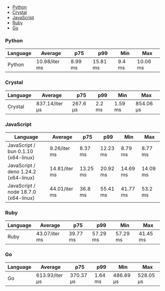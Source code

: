 <script src="https://cdn.jsdelivr.net/npm/apexcharts"></script>
- [Python](#console-python)
- [Crystal](#console-crystal)
- [JavaScript](#console-javascript)
- [Ruby](#console-ruby)
- [Go](#console-go)

### <a name="console-python">Python</a>

| Language | Average       | p75     | p99      | Min    | Max      |
| -------- | ------------- | ------- | -------- | ------ | -------- |
| Python   | 10.98/iter ms | 8.99 ms | 15.81 ms | 9.4 ms | 10.06 ms |


<div id="chart-33"></div>
<script>
new ApexCharts(document.querySelector('#chart-33'), {"chart":{"height":320,"type":"bar","toolbar":{"show":true},"animations":{"enabled":true}},"series":[{"name":"console","data":[{"x":"Python","y":10981442.23}]}],"stroke":{"width":1,"curve":"straight"},"legend":{"show":false},"xaxis":{"type":"category","labels":{"show":true},"tooltip":{"enabled":false}}}).render()
</script>

### <a name="console-crystal">Crystal</a>

| Language | Average        | p75      | p99    | Min     | Max       |
| -------- | -------------- | -------- | ------ | ------- | --------- |
| Crystal  | 837.14/iter µs | 267.6 µs | 2.2 ms | 1.59 ms | 854.06 µs |


<div id="chart-34"></div>
<script>
new ApexCharts(document.querySelector('#chart-34'), {"chart":{"height":320,"type":"bar","toolbar":{"show":true},"animations":{"enabled":true}},"series":[{"name":"console","data":[{"x":"Crystal","y":837143.4400000003}]}],"stroke":{"width":1,"curve":"straight"},"legend":{"show":false},"xaxis":{"type":"category","labels":{"show":true},"tooltip":{"enabled":false}}}).render()
</script>

### <a name="console-javascript">JavaScript</a>

| Language                             | Average       | p75      | p99      | Min      | Max      |
| ------------------------------------ | ------------- | -------- | -------- | -------- | -------- |
| JavaScript / bun 0.1.10 (x64-linux)  | 9.26/iter ms  | 8.37 ms  | 12.23 ms | 8.79 ms  | 8.77 ms  |
| JavaScript / deno 1.24.2 (x64-linux) | 14.81/iter ms | 13.25 ms | 20.92 ms | 14.69 ms | 14.09 ms |
| JavaScript / node 18.7.0 (x64-linux) | 44.01/iter ms | 36.8 ms  | 55.41 ms | 41.77 ms | 53.2 ms  |


<div id="chart-35"></div>
<script>
new ApexCharts(document.querySelector('#chart-35'), {"chart":{"height":320,"type":"bar","toolbar":{"show":true},"animations":{"enabled":true}},"series":[{"name":"console","data":[{"x":"JavaScript / bun 0.1.10 (x64-linux)","y":9258527.600000001},{"x":"JavaScript / node 18.7.0 (x64-linux)","y":44014508.93000002},{"x":"JavaScript / deno 1.24.2 (x64-linux)","y":14808352.839999996}]}],"stroke":{"width":1,"curve":"straight"},"legend":{"show":false},"xaxis":{"type":"category","labels":{"show":true},"tooltip":{"enabled":false}}}).render()
</script>

### <a name="console-ruby">Ruby</a>

| Language | Average       | p75      | p99      | Min      | Max      |
| -------- | ------------- | -------- | -------- | -------- | -------- |
| Ruby     | 43.07/iter ms | 39.77 ms | 57.29 ms | 57.29 ms | 41.45 ms |


<div id="chart-36"></div>
<script>
new ApexCharts(document.querySelector('#chart-36'), {"chart":{"height":320,"type":"bar","toolbar":{"show":true},"animations":{"enabled":true}},"series":[{"name":"console","data":[{"x":"Ruby","y":43066836.49000002}]}],"stroke":{"width":1,"curve":"straight"},"legend":{"show":false},"xaxis":{"type":"category","labels":{"show":true},"tooltip":{"enabled":false}}}).render()
</script>

### <a name="console-go">Go</a>

| Language | Average        | p75       | p99     | Min       | Max       |
| -------- | -------------- | --------- | ------- | --------- | --------- |
| Go       | 613.93/iter µs | 370.37 µs | 1.64 ms | 486.89 µs | 528.05 µs |


<div id="chart-37"></div>
<script>
new ApexCharts(document.querySelector('#chart-37'), {"chart":{"height":320,"type":"bar","toolbar":{"show":true},"animations":{"enabled":true}},"series":[{"name":"console","data":[{"x":"Go","y":613929.5700000001}]}],"stroke":{"width":1,"curve":"straight"},"legend":{"show":false},"xaxis":{"type":"category","labels":{"show":true},"tooltip":{"enabled":false}}}).render()
</script>

